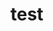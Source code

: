 # test

<!DOCTYPE html>
<html lang="en">
<head>
    <meta charset="UTF-8">
    <meta name="viewport" content="width=device-width, initial-scale=1.0">
    <title>Click to Copy</title>
</head>
<body>


</body>
</html>
